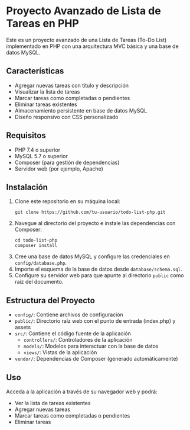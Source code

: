 # Proyecto Avanzado de Lista de Tareas en PHP

Este es un proyecto avanzado de una Lista de Tareas (To-Do List) implementado en PHP con una arquitectura MVC básica y una base de datos MySQL.

## Características

- Agregar nuevas tareas con título y descripción
- Visualizar la lista de tareas
- Marcar tareas como completadas o pendientes
- Eliminar tareas existentes
- Almacenamiento persistente en base de datos MySQL
- Diseño responsivo con CSS personalizado

## Requisitos

- PHP 7.4 o superior
- MySQL 5.7 o superior
- Composer (para gestión de dependencias)
- Servidor web (por ejemplo, Apache)

## Instalación

1. Clone este repositorio en su máquina local:
   ```
   git clone https://github.com/tu-usuario/todo-list-php.git
   ```
2. Navegue al directorio del proyecto e instale las dependencias con Composer:
   ```
   cd todo-list-php
   composer install
   ```
3. Cree una base de datos MySQL y configure las credenciales en `config/database.php`.
4. Importe el esquema de la base de datos desde `database/schema.sql`.
5. Configure su servidor web para que apunte al directorio `public` como raíz del documento.

## Estructura del Proyecto

- `config/`: Contiene archivos de configuración
- `public/`: Directorio raíz web con el punto de entrada (index.php) y assets
- `src/`: Contiene el código fuente de la aplicación
  - `controllers/`: Controladores de la aplicación
  - `models/`: Modelos para interactuar con la base de datos
  - `views/`: Vistas de la aplicación
- `vendor/`: Dependencias de Composer (generado automáticamente)

## Uso

Acceda a la aplicación a través de su navegador web y podrá:
- Ver la lista de tareas existentes
- Agregar nuevas tareas
- Marcar tareas como completadas o pendientes
- Eliminar tareas